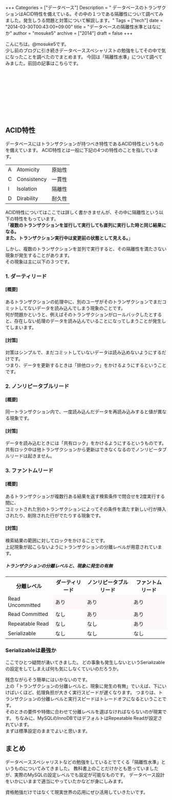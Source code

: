 +++
Categories = ["データベース"]
Description = " データベースのトランザクションはACID特性を備えている。その中の１つである隔離性について調べてみました。発生しうる問題と対策について解説します。"
Tags = ["tech"]
date = "2014-03-30T00:43:00+09:00"
title = "データベースの隔離性水準とはなにか"
author = "mosuke5"
archive = ["2014"]
draft = false
+++

こんにちは。@mosuke5です。  
少し前のブログに引き続きデータベーススペシャリストの勉強をしてその中で気になったことを調べたのでまとめます。
今回は「隔離性水準」について調べてみました。前回の記事はこちらです。
<div class="iframely-embed"><div class="iframely-responsive" style="height: 140px; padding-bottom: 0;"><a href="https://blog.mosuke.tech/entry/2014/02/28/232846/" data-iframely-url="//cdn.iframe.ly/7pjb9WI"></a></div></div><script async src="//cdn.iframe.ly/embed.js" charset="utf-8"></script>
<!--more-->

## ACID特性
データベースにはトランザクションが持つべき特性であるACID特性というものを備えています。
ACID特性とは一般に下記の4つの特性のことを指しています。

<table>
<tr>
  <td>A</td>
  <td>Atomicity</td>
  <td>原始性</td>
</tr>
<tr>
  <td>C</td>
  <td>Consistency</td>
  <td>一貫性</td>
</tr>
<tr>
  <td>I</td>
  <td>Isolation</td>
  <td>隔離性</td>
</tr>
<tr>
  <td>D</td>
  <td>Dirability</td>
  <td>耐久性</td>
</tr>
</table>

ACID特性についてはここでは詳しく書かきませんが、その中に隔離性という以下の特性をもっています。  
「<b>複数のトランザクションを並行して実行しても直列に実行した時と同じ結果になる。<br>
また、トランザクション実行中は変更前の状態として見える。</b>」

しかし、複数のトランザクションを並列で実行すると、その隔離性を満たさない現象が発生することがあります。<br>
その現象は主に以下の３つです。

### 1. ダーティリード
#### [概要]
あるトランザクションの処理中に、別のユーザがそのトランザクションでまだコミットしてないデータを読み込んでしまう現象のことです。<br>
何が問題かというと、例えばそのトランザクションがロールバックしたとすると、存在しない処理のデータを読み込んでいることになってしまうことが発生してしまいます。

#### [対策]
対策はシンプルで、まだコミットしていないデータは読み込めないようにするだけです。<br>
つまり、データを更新するときは「排他ロック」をかけるようにするということです。

### 2. ノンリピータブルリード
#### [概要]
同一トランザクション内で、一度読み込んだデータを再読み込みすると値が異なる現象です。

#### [対策]
データを読み込むときには「共有ロック」をかけるようにするというものです。<br>
共有ロック中は他トランザクションから更新はできなくなるのでノンリピータブルリードは起きません。

### 3. ファントムリード
#### [概要]
あるトランザクションが複数行ある結果を返す検索条件で問合せを2度実行する間に、<br>
コミットされた別のトランザクションによってその条件を満たす新しい行が挿入されたり、削除された行がでたりする現象です。

#### [対策]
検索結果の範囲に対してロックをかけることです。<br>
上記現象が起こらないようにトランザクションの分離レベルが用意されています。

##### トランザクションの分離レベルと、現象に発生の有無
<table>
<tr>
  <th>分離レベル</th>
  <th>ダーティリード</th>
  <th>ノンリピータブルリード</th>
  <th>ファントムリード</th>
</tr>
<tr>
  <td>Read Uncommitted</td>
  <td style="background-color:#fdf7f7;">あり</td>
  <td style="background-color:#fdf7f7;">あり</td>
  <td style="background-color:#fdf7f7;">あり</td>
</tr>
<tr>
  <td>Read Committed</td>
  <td>なし</td>
  <td style="background-color:#fdf7f7;">あり</td>
  <td style="background-color:#fdf7f7;">あり</td>
</tr>
<tr>
  <td>Repeatable Read</td>
  <td>なし</td>
  <td>なし</td>
  <td style="background-color:#fdf7f7;">あり</td>
</tr>
<tr>
  <td>Serializable</td>
  <td>なし</td>
  <td>なし</td>
  <td>なし</td>
</tr>
</table>

### Serializableは最強か
ここでひとつ疑問が湧いてきました。
どの事象も発生しないというSerializableの設定をしてしまえば何も気にしなくていいのだろうか。

残念ながらそう簡単にはいかないのです。<br>
上の「トランザクションの分離レベルと、現象に発生の有無」でいえば、下にいけばいくほど、処理負担が大きく実行スピードが遅くなります。
つまりは、トランザクションの分離レベルと実行スピードはトレードオフになるということです。<br>
そのときの要件や特徴に合わせて分離レベルを選ばなければならないのが現実です。
ちなみに、MySQLのInnoDBではデフォルトはRepeatable Readが設定されています。<br>
まずは標準設定のままでよいと思います。

## まとめ
データベーススペシャリストなどの勉強をしているとでてくる「隔離性水準」というものについてみてきました。
教科書上のことだけかとも思っていましたが、実際のMySQLの設定レベルでも設定が可能なものです。
データベース設計をいかにいままで適当にやっていたかなどが身にしみます。

資格勉強だけではなくて現実世界の応用にぜひ活用していきたいです。